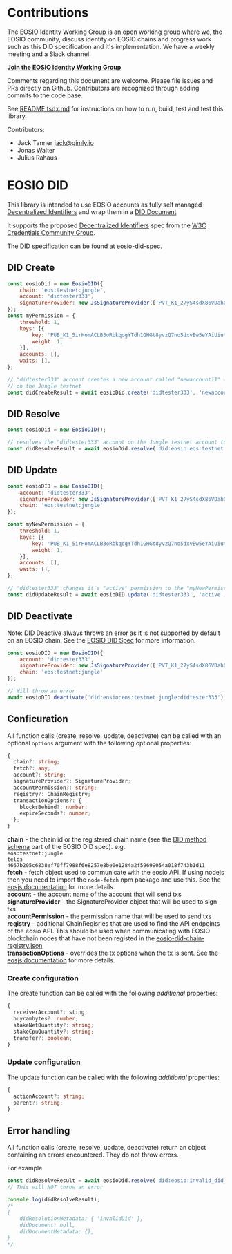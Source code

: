 # Contributions

The EOSIO Identity Working Group is an open working group where we, the EOSIO community, discuss identity on EOSIO chains and progress work such as this DID specification and it's implementation. We have a weekly meeting and a Slack channel.

**[Join the EOSIO Identity Working Group](https://www.gimly.io/eosio-identity)**

Comments regarding this document are welcome. Please file issues and PRs directly on Github. Contributors are recognized through adding commits to the code base.

See [README.tsdx.md](./README.tsdx.md) for instructions on how to run, build, test and test this library.

Contributors:
- Jack Tanner <jack@gimly.io>
- Jonas Walter
- Julius Rahaus

# EOSIO DID

This library is intended to use EOSIO accounts as fully self managed [Decentralized Identifiers](https://w3c-ccg.github.io/did-spec/#decentralized-identifiers-dids) and wrap them in a [DID Document](https://w3c-ccg.github.io/did-spec/#did-documents)

It supports the proposed [Decentralized Identifiers](https://w3c-ccg.github.io/did-spec/) spec from the [W3C Credentials Community Group](https://w3c-ccg.github.io).

The DID specification can be found at [eosio-did-spec](https://github.com/Gimly-Blockchain/eosio-did-spec).

## DID Create

```js
const eosioDid = new EosioDID({
    chain: 'eos:testnet:jungle',
    account: 'didtester333',
    signatureProvider: new JsSignatureProvider(['PVT_K1_27yS4sdX86VDahQRABMLCcDABH5Vzy8vgLLS7wBeKESyrXetMf'])
});
const myPermission = {
    threshold: 1,
    keys: [{
        key: 'PUB_K1_5irHomACLB3oRbkqdgYTdh1GHGt8yvzQ7no5dxvEw5eYAiUiut',
        weight: 1,
    }],
    accounts: [],
    waits: [],
};

// "didtester333" account creates a new account called "newaccount11" with the owner and active permission set to "mypermission"
// on the Jungle testnet
const didCreateResult = await eosioDid.create('didtester333', 'newaccount11', myPermission, myPermission);
```

## DID Resolve

```js
const eosioDid = new EosioDID();

// resolves the "didtester333" account on the Jungle testnet account to a DID Document
const didResolveResult = await eosioDid.resolve('did:eosio:eos:testnet:jungle:didtester333');
```

## DID Update

```js
const eosioDID = new EosioDID({
    account: 'didtester333',
    signatureProvider: new JsSignatureProvider(['PVT_K1_27yS4sdX86VDahQRABMLCcDABH5Vzy8vgLLS7wBeKESyrXetMf']),
    chain: 'eos:testnet:jungle'
});

const myNewPermission = {
    threshold: 1,
    keys: [{
        key: 'PUB_K1_5irHomACLB3oRbkqdgYTdh1GHGt8yvzQ7no5dxvEw5eYAiUiut',
        weight: 1,
    }],
    accounts: [],
    waits: [],
};

// "didtester333" changes it's "active" permission to the "myNewPermission" on the Jungle testnet
const didUpdateResult = await eosioDID.update('didtester333', 'active', 'owner', myNewPermission);
```

## DID Deactivate

Note: DID Deactive always throws an error as it is not supported by default on an EOSIO chain. See the [EOSIO DID Spec](https://github.com/Gimly-Blockchain/eosio-did-spec#54-deactivate) for more information.
```js
const eosioDID = new EosioDID({
    account: 'didtester333',
    signatureProvider: new JsSignatureProvider(['PVT_K1_27yS4sdX86VDahQRABMLCcDABH5Vzy8vgLLS7wBeKESyrXetMf']),
    chain: 'eos:testnet:jungle'
});

// Will throw an error
await eosioDID.deactivate('did:eosio:eos:testnet:jungle:didtester333');
```

## Conficuration

All function calls (create, resolve, update, deactivate) can be called with an optional `options` argument with the following optional properties:
```ts
{
  chain?: string;
  fetch?: any;
  account?: string;
  signatureProvider?: SignatureProvider;
  accountPermission?: string;
  registry?: ChainRegistry;
  transactionOptions?: {
    blocksBehind?: number;
    expireSeconds?: number;
  };
}
```

**chain** - the chain id or the registered chain name (see the [DID method schema](https://github.com/Gimly-Blockchain/eosio-did-spec#3-did-method-schema-dideosio) part of the EOSIO DID spec). e.g.
<br>`eos:testnet:jungle`
<br>`telos`
<br>`4667b205c6838ef70ff7988f6e8257e8be0e1284a2f59699054a018f743b1d11`
<br>**fetch** - fetch object used to communicate with the eosio API. If using nodejs then you need to import the `node-fetch` npm package and use this. See the [eosjs documentation](https://www.npmjs.com/package/eosjs) for more details.
<br>**account** - the account name of the account that will send txs
<br>**signatureProvider** - the SignatureProvider object that will be used to sign txs
<br>**accountPermission** - the permission name that will be used to send txs
<br>**registry** - additional ChainRegisries that are used to find the API endpoints of the eosio API. This should be used when communicating with EOSIO blockchain nodes that have not been registed in the [eosio-did-chain-registry.json](https://github.com/Gimly-Blockchain/eosio-did-resolver/blob/master/src/eosio-did-chain-registry.json)
<br>**transactionOptions** - overrides the tx options when the tx is sent. See the [eosjs documentation](https://www.npmjs.com/package/eosjs) for more details.

### Create configuration

The create function can be called with the following _additional_ properties:
```ts
{
  receiverAccount?: sting;
  buyrambytes?: number;
  stakeNetQuantity?: string;
  stakeCpuQuantity?: string;
  transfer?: boolean;
}
```

### Update configuration

The update function can be called with the following _additional_ properties:
```ts
{
  actionAccount?: string;
  parent?: string;
}
```

## Error handling

All function calls (create, resolve, update, deactivate) return an object containing an errors encountered. They do not throw errors.

For example
```ts
const didResolveResult = await eosioDid.resolve('did:eosio:invalid_did_string');
// This will NOT throw an error

console.log(didResolveResult);
/*
{
    didResolutionMetadata: { 'invalidDid' },
    didDocument: null,
    didDocumentMetadata: {},
}
*/
```